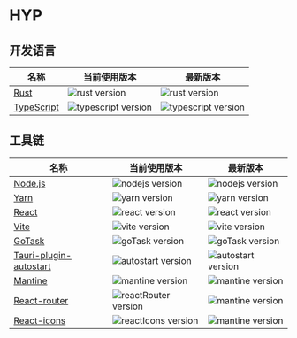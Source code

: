 # HYP

## 开发语言


| 名称                                          | 当前使用版本                                                       | 最新版本                                                           |
| --------------------------------------------- | ------------------------------------------------------------------ | ------------------------------------------------------------------ |
| [Rust](https://doc.rust-lang.org/book/)       | ![rust version](https://img.shields.io/badge/-1.85.1-blue.svg)     | ![rust version](https://img.shields.io/badge/-1.85.1-blue.svg)     |
| [TypeScript](https://www.typescriptlang.org/) | ![typescript version](https://img.shields.io/badge/^5.8.2-blue.svg) | ![typescript version](https://img.shields.io/npm/v/typescript.svg?label=) |


## 工具链
  
| 名称                                          | 当前使用版本                                                       | 最新版本                                                           |
| --------------------------------------------- | ------------------------------------------------------------------ | ------------------------------------------------------------------ |
| [Node.js](https://nodejs.org/en)              | ![nodejs version](https://img.shields.io/badge/-20.18.0-blue.svg)  | ![nodejs version](https://img.shields.io/badge/-20.18.0-blue.svg)  |
| [Yarn](https://classic.yarnpkg.com/en/)       | ![yarn version](https://img.shields.io/badge/-1.22.22-blue.svg)    | ![yarn version](https://img.shields.io/npm/v/yarn.svg)             |
| [React](https://react.dev/)                   | ![react version](https://img.shields.io/badge/-19.0.0-blue.svg)    | ![react version](https://img.shields.io/npm/v/react.svg)           |
| [Vite](https://vite.dev/)                     | ![vite version](https://img.shields.io/badge/-^6.2.2-blue.svg)      | ![vite version](https://img.shields.io/npm/v/vite.svg)             |
| [GoTask](https://taskfile.dev/)               | ![goTask version](https://img.shields.io/badge/-3.42.1-blue.svg)   | ![goTask version](https://img.shields.io/npm/v/@go-task/cli.svg)     |
| [Tauri-plugin-autostart](https://mantine.dev/)               | ![autostart version](https://img.shields.io/badge/-2-blue.svg)   | ![autostart version](https://img.shields.io/crates/v/tauri-plugin-autostart.svg)     |
| [Mantine](https://mantine.dev/)               | ![mantine version](https://img.shields.io/badge/-^7.17.2-blue.svg)   | ![mantine version](https://img.shields.io/npm/v/@mantine/core.svg)     |
| [React-router](https://mantine.dev/)               | ![reactRouter version](https://img.shields.io/badge/-^7.4.0-blue.svg)   | ![mantine version](https://img.shields.io/npm/v/react-router.svg)     |
| [React-icons](https://mantine.dev/)               | ![reactIcons version](https://img.shields.io/badge/-^5.5.0-blue.svg)   | ![mantine version](https://img.shields.io/npm/v/react-icons.svg)     |


